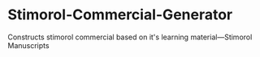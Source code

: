 # Stimorol-Commercial-Generator
Constructs stimorol commercial based on it's learning material—Stimorol Manuscripts
